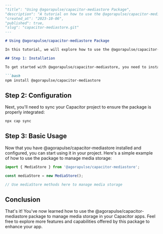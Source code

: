 ```markdown
---
"title": "Using @agorapulse/capacitor-mediastore Package",
"description": "A tutorial on how to use the @agorapulse/capacitor-mediastore package to manage media storage in Capacitor apps.",
"created_at": "2023-10-06",
"published": true,
"slug": "capacitor-mediastore.git"
---

# Using @agorapulse/capacitor-mediastore Package

In this tutorial, we will explore how to use the @agorapulse/capacitor-mediastore package to manage media storage in Capacitor apps.

## Step 1: Installation

To get started with @agorapulse/capacitor-mediastore, you need to install the package in your Capacitor project:

```bash
npm install @agorapulse/capacitor-mediastore
```

## Step 2: Configuration

Next, you'll need to sync your Capacitor project to ensure the package is properly integrated:

```bash
npx cap sync
```

## Step 3: Basic Usage

Now that you have @agorapulse/capacitor-mediastore installed and configured, you can start using it in your project. Here's a simple example of how to use the package to manage media storage:

```typescript
import { MediaStore } from '@agorapulse/capacitor-mediastore';

const mediaStore = new MediaStore();

// Use mediaStore methods here to manage media storage
```

## Conclusion

That's it! You've now learned how to use the @agorapulse/capacitor-mediastore package to manage media storage in your Capacitor apps. Feel free to explore more features and capabilities offered by this package to enhance your app.

```
